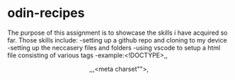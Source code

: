 # odin-recipes

The purpose of this assignment is to showcase the skills i have acquired so far.
Those skills include:
	-setting up a github repo and cloning to my device
	-setting up the neccasery files and folders
	-using vscode to setup a html file consisting of various tags
		-example:<!DOCTYPE>,<html>,<header>,<body>,<html lang="">,<meta charset"">,<title>,<h1-h6>
	-use of <strong> and <em> to bold and italize text
	-use of <a> to create absolute and relative links
	-use of <img> to add images to webpages
	-use of <ul> and <ol> to create unordered and ordered lists
		-<li> to add items to the list
	